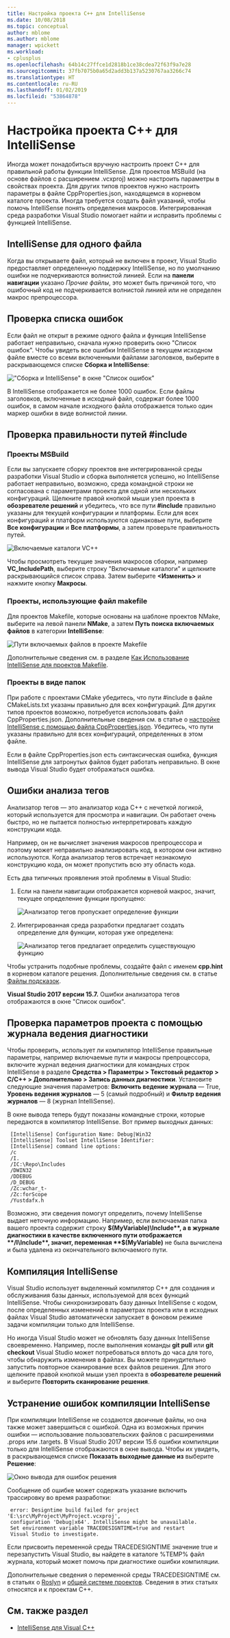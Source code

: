 ```yaml
---
title: Настройка проекта C++ для IntelliSense
ms.date: 10/08/2018
ms.topic: conceptual
author: mblome
ms.author: mblome
manager: wpickett
ms.workload:
- cplusplus
ms.openlocfilehash: 64b14c27ffce1d2818b1ce38cdea72f63f9a7e28
ms.sourcegitcommit: 37fb7075b0a65d2add3b137a5230767aa3266c74
ms.translationtype: HT
ms.contentlocale: ru-RU
ms.lasthandoff: 01/02/2019
ms.locfileid: "53864878"
---
```

# <a name="configure-a-c-project-for-intellisense"></a>Настройка проекта C++ для IntelliSense

Иногда может понадобиться вручную настроить проект C++ для правильной работы функции IntelliSense. Для проектов MSBuild (на основе файлов с расширением .vcxproj) можно настроить параметры в свойствах проекта. Для других типов проектов нужно настроить параметры в файле CppProperties.json, находящемся в корневом каталоге проекта. Иногда требуется создать файл указаний, чтобы помочь IntelliSense понять определения макросов. Интегрированная среда разработки Visual Studio помогает найти и исправить проблемы с функцией IntelliSense.



## <a name="single-file-intellisense"></a>IntelliSense для одного файла

Когда вы открываете файл, который не включен в проект, Visual Studio предоставляет определенную поддержку IntelliSense, но по умолчанию ошибки не подчеркиваются волнистой линией. Если на **панели навигации** указано *Прочие файлы*, это может быть причиной того, что ошибочный код не подчеркивается волнистой линией или не определен макрос препроцессора.

## <a name="check-the-error-list"></a>Проверка списка ошибок

Если файл не открыт в режиме одного файла и функция IntelliSense работает неправильно, сначала нужно проверить окно "Список ошибок". Чтобы увидеть все ошибки IntelliSense в текущем исходном файле вместе со всеми включенными файлами заголовков, выберите в раскрывающемся списке **Сборка и IntelliSense**:

!["Сборка и IntelliSense" в окне "Список ошибок"](media/vcpp-intellisense-error-list.png)

В IntelliSense отображается не более 1000 ошибок. Если файлы заголовков, включенные в исходный файл, содержат более 1000 ошибок, в самом начале исходного файла отображается только один маркер ошибки в виде волнистой линии.

## <a name="ensure-include-paths-are-correct"></a>Проверка правильности путей #include

### <a name="msbuild-projects"></a>Проекты MSBuild

Если вы запускаете сборку проектов вне интегрированной среды разработки Visual Studio и сборка выполняется успешно, но IntelliSense работает неправильно, возможно, среда командной строки не согласована с параметрами проекта для одной или нескольких конфигураций. Щелкните правой кнопкой мыши узел проекта в **обозревателе решений** и убедитесь, что все пути **#include** правильно указаны для текущей конфигурации и платформы. Если для всех конфигураций и платформ используются одинаковые пути, выберите **Все конфигурации** и **Все платформы**, а затем проверьте правильность путей.

![Включаемые каталоги VC++](media/vcpp-intellisense-include-paths.png)

 Чтобы просмотреть текущие значения макросов сборки, например **VC_IncludePath**, выберите строку "Включаемые каталоги" и щелкните раскрывающийся список справа. Затем выберите **\<Изменить>** и нажмите кнопку **Макросы**.

### <a name="makefile-projects"></a>Проекты, использующие файл makefile

Для проектов Makefile, которые основаны на шаблоне проектов NMake, выберите на левой панели **NMake**, а затем **Путь поиска включаемых файлов** в категории **IntelliSense**:

![Пути включаемых файлов в проекте Makefile](media/vcpp-intellisense-makefile-include-paths.png)

Дополнительные сведения см. в разделе [Как Использование IntelliSense для проектов Makefile](/cpp/ide/how-to-enable-intellisense-for-makefile-projects).

### <a name="open-folder-projects"></a>Проекты в виде папок

При работе с проектами CMake убедитесь, что пути #include в файле CMakeLists.txt указаны правильно для всех конфигураций. Для других типов проектов возможно, потребуется использовать файл CppProperties.json. Дополнительные сведения см. в статье о [настройке IntelliSense с помощью файла CppProperties.json](/cpp/ide/non-msbuild-projects#cppproperties). Убедитесь, что пути указаны правильно для всех конфигураций, определенных в этом файле.

Если в файле CppProperties.json есть синтаксическая ошибка, функция IntelliSense для затронутых файлов будет работать неправильно. В окне вывода Visual Studio будет отображаться ошибка.

## <a name="tag-parser-issues"></a>Ошибки анализа тегов

Анализатор тегов — это анализатор кода C++ с нечеткой логикой, который используется для просмотра и навигации. Он работает очень быстро, но не пытается полностью интерпретировать каждую конструкции кода.

Например, он не вычисляет значения макросов препроцессора и поэтому может неправильно анализировать код, в котором они активно используются. Когда анализатор тегов встречает незнакомую конструкцию кода, он может пропустить всю эту область кода.

Есть два типичных проявления этой проблемы в Visual Studio:

1. Если на панели навигации отображается корневой макрос, значит, текущее определение функции пропущено:

   ![Анализатор тегов пропускает определение функции](media/vcpp-intellisense-tag-parser-macro.png)

1. Интегрированная среда разработки предлагает создать определение для функции, которая уже определена:

   ![Анализатор тегов предлагает определить существующую функцию](media/vcpp-intellisense-tag-parser-function.png)

Чтобы устранить подобные проблемы, создайте файл с именем **cpp.hint** в корневом каталоге решения. Дополнительные сведения см. в статье [Файлы подсказок](/cpp/ide/hint-files).

**Visual Studio 2017 версии 15.7.** Ошибки анализатора тегов отображаются в окне "Список ошибок".

## <a name="validate-project-settings-with-diagnostic-logging"></a>Проверка параметров проекта с помощью журнала ведения диагностики

Чтобы проверить, использует ли компилятор IntelliSense правильные параметры, например включаемые пути и макросы препроцессора, включите журнал ведения диагностики для командных строк IntelliSense в разделе **Средства > Параметры > Текстовый редактор > C/C++ > Дополнительно > Запись данных диагностики**. Установите следующие значения параметров: **Включить ведение журнала** — True, **Уровень ведения журналов** — 5 (самый подробный) и **Фильтр ведения журналов** — 8 (журнал IntelliSense).

В окне вывода теперь будут показаны командные строки, которые передаются в компилятор IntelliSense. Вот пример выходных данных:

```output
 [IntelliSense] Configuration Name: Debug|Win32
 [IntelliSense] Toolset IntelliSense Identifier:
 [IntelliSense] command line options:
 /c
 /I.
 /IC:\Repo\Includes
 /DWIN32
 /DDEBUG
 /D_DEBUG
 /Zc:wchar_t-
 /Zc:forScope
 /Yustdafx.h
```

Возможно, эти сведения помогут определить, почему IntelliSense выдает неточную информацию. Например, если включаемая папка вашего проекта содержит строку **$(MyVariable)\Include**, а в журнале диагностики в качестве включенного пути отображается **/I\Include**, значит, переменная **$(MyVariable)** не была вычислена и была удалена из окончательного включаемого пути.

## <a name="about-the-intellisense-build"></a>Компиляция IntelliSense

Visual Studio использует выделенный компилятор C++ для создания и обслуживания базы данных, используемой для всех функций IntelliSense. Чтобы синхронизировать базу данных IntelliSense с кодом, после определенных изменений в параметрах проекта или в исходных файлах Visual Studio автоматически запускает в фоновом режиме задачи компиляции только для IntelliSense.

Но иногда Visual Studio может не обновлять базу данных IntelliSense своевременно. Например, после выполнения команды **git pull** или **git checkout** Visual Studio может потребоваться вплоть до часа для того, чтобы обнаружить изменения в файлах. Вы можете принудительно запустить повторное сканирование всех файлов решения. Для этого щелкните правой кнопкой мыши узел проекта в **обозревателе решений** и выберите **Повторить сканирование решения**.

## <a name="troubleshooting-intellisense-build-failures"></a>Устранение ошибок компиляции IntelliSense

При компиляции IntelliSense не создаются двоичные файлы, но она также может завершиться с ошибкой. Одна из возможных причин ошибки — использование пользовательских файлов с расширениями .props или .targets. В Visual Studio 2017 версии 15.6 ошибки компиляции только для IntelliSense отображаются в окне вывода. Чтобы их увидеть, в раскрывающемся списке **Показать выходные данные из** выберите **Решение**:

![Окно вывода для ошибок решения](media/vcpp-intellisense-output-window.png)

Сообщение об ошибке может содержать указание включить трассировку во время разработки:

```output
 error: Designtime build failed for project 'E:\src\MyProject\MyProject.vcxproj',
 configuration 'Debug|x64'. IntelliSense might be unavailable.
 Set environment variable TRACEDESIGNTIME=true and restart
 Visual Studio to investigate.
```

Если присвоить переменной среды TRACEDESIGNTIME значение true и перезапустить Visual Studio, вы найдете в каталоге %TEMP% файл журнала, который может помочь при диагностике ошибки компиляции.

Дополнительные сведения о переменной среды TRACEDESIGNTIME см. в статьях о [Roslyn](https://github.com/dotnet/roslyn/wiki/Diagnosing-Project-System-Build-Errors) и [общей системе проектов](https://github.com/dotnet/project-system/blob/master/docs/design-time-builds.md). Сведения в этих статьях относятся и к проектам C++.

## <a name="see-also"></a>См. также раздел

- [IntelliSense для Visual C++](visual-cpp-intellisense.md)
